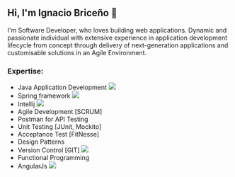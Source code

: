## Hi, I'm Ignacio Briceño 👋
I'm Software Developer, who loves building web applications. Dynamic and passionate individual with extensive experience in application development lifecycle from concept through delivery of next-generation applications and customisable solutions in an Agile Environment.

### Expertise:
- Java Application Development <img src="https://img.icons8.com/color/30/000000/java-coffee-cup-logo.png"/>
- Spring framework <img src="https://img.icons8.com/color/30/000000/spring-logo.png"/>
- Intellij <img src="https://img.icons8.com/color/30/000000/intellij-idea.png"/>
- Agile Development [SCRUM]
- Postman for API Testing
- Unit Testing [JUnit, Mockito]
- Acceptance Test [FitNesse]
- Design Patterns
- Version Control [GIT] <img src="https://img.icons8.com/color/30/000000/git.png"/>
- Functional Programming
- AngularJs <img src="https://img.icons8.com/color/30/000000/angularjs.png"/>
